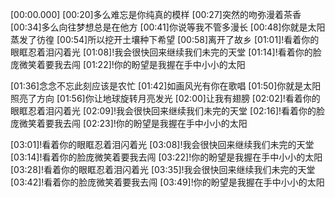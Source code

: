 [00:00.000]
[00:20]多么难忘是你纯真的模样
[00:27]突然的吻弥漫着茶香
[00:34]多么向往梦想总是在他方
[00:41]你说等我不管多漫长
[00:48]你就是太阳蒸发了彷徨
[00:54]所以挖开土壤种下希望
[00:58]离开了故乡
[01:01]!看着你的眼眶忍着泪闪着光
[01:08]!我会很快回来继续我们未完的天堂
[01:14]!看着你的脸庞微笑着要我去闯
[01:22]!你的盼望是我握在手中小小的太阳

[01:36]念念不忘此刻应该是农忙
[01:42]如画风光有你在歌唱
[01:50]你就是太阳照亮了方向
[01:56]你让地球旋转月亮发光
[02:00]让我有翅膀
[02:02]!看着你的眼眶忍着泪闪着光
[02:09]!我会很快回来继续我们未完的天堂
[02:16]!看着你的脸庞微笑着要我去闯
[02:23]!你的盼望是我握在手中小小的太阳

[03:01]!看着你的眼眶忍着泪闪着光
[03:08]!我会很快回来继续我们未完的天堂
[03:14]!看着你的脸庞微笑着要我去闯
[03:22]!你的盼望是我握在手中小小的太阳
[03:28]!看着你的眼眶忍着泪闪着光
[03:35]!我会很快回来继续我们未完的天堂
[03:42]!看着你的脸庞微笑着要我去闯
[03:49]!你的盼望是我握在手中小小的太阳